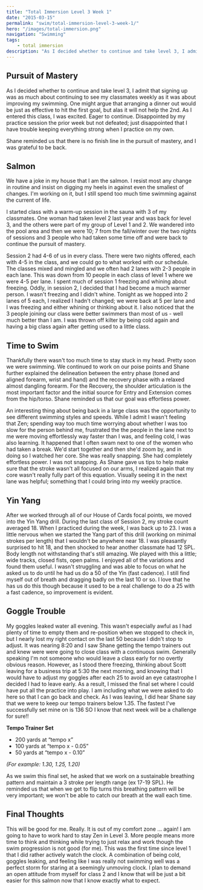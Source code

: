 ```yaml
---
title: "Total Immersion Level 3 Week 1"
date: "2015-03-15"
permalink: "swim/total-immersion-level-3-week-1/"
hero: "/images/total-immersion.png"
navigation: "Swimming"
tags:
    - total immersion
description: "As I decided whether to continue and take level 3, I admit that signing up was as much about continuing to see my classmates weekly as it was about improving my swimming. One might argue that arranging a dinner out would be just as effective to hit the first goal, but alas it will not help the 2nd."
---
```


## Pursuit of Mastery

As I decided whether to continue and take level 3, I admit that signing up was as much about continuing to see my classmates weekly as it was about improving my swimming. One might argue that arranging a dinner out would be just as effective to hit the first goal, but alas it will not help the 2nd. As I entered this class, I was excited. Eager to continue. Disappointed by my practice session the prior week but not defeated; just disappointed that I have trouble keeping everything strong when I practice on my own.

Shane reminded us that there is no finish line in the pursuit of mastery, and I was grateful to be back.

## Salmon

We have a joke in my house that I am the salmon. I resist most any change in routine and insist on digging my heels in against even the smallest of changes. I'm working on it, but I still spend too much time swimming against the current of life.

I started class with a warm-up session in the sauna with 3 of my classmates. One woman had taken level 2 last year and was back for level 3, and the others were part of my group of Level 1 and 2. We wandered into the pool area and then we were 10; 7 from the fall/winter over the two nights of sessions and 3 people who had taken some time off and were back to continue the pursuit of mastery.

Session 2 had 4-6 of us in every class. There were two nights offered, each with 4-5 in the class, and we could go to what worked with our schedule. The classes mixed and mingled and we often had 2 lanes with 2-3 people in each lane. This was down from 10 people in each class of level 1 where we were 4-5 per lane. I spent much of session 1 freezing and whining about freezing. Oddly, in session 2, I decided that I had become a much warmer person. I wasn't freezing and I didn't whine. Tonight as we hopped into 2 lanes of 5 each, I realized I hadn't changed; we were back at 5 per lane and I was freezing and either whining or thinking about it. I also noticed that the 3 people joining our class were better swimmers than most of us - well much better than I am. I was thrown off kilter by being cold again and having a big class again after getting used to a little class.

## Time to Swim

Thankfully there wasn't too much time to stay stuck in my head. Pretty soon we were swimming. We continued to work on our poise points and Shane further explained the delineation between the entry phase (toned and aligned forearm, wrist and hand) and the recovery phase with a relaxed almost dangling forearm. For the Recovery, the shoulder articulation is the most important factor and the initial source for Entry and Extension comes from the hip/torso. Shane reminded us that our goal was effortless power.

An interesting thing about being back in a large class was the opportunity to see different swimming styles and speeds. While I admit I wasn't feeling that Zen; spending way too much time worrying about whether I was too slow for the person behind me, frustrated the the people in the lane next to me were moving effortlessly way faster than I was, and feeling cold, I was also learning. It happened that I often swam next to one of the women who had taken a break. We'd start together and then she'd zoom by, and in doing so I watched her core. She was really snapping. She had completely effortless power. I was not snapping. As Shane gave us tips to help make sure that the stroke wasn't all focused on our arms, I realized again that my core wasn't really fully part of this equation. Visually seeing it in the next lane was helpful; something that I could bring into my weekly practice.

## Yin Yang

After we worked through all of our House of Cards focal points, we moved into the Yin Yang drill. During the last class of Session 2, my stroke count averaged 18. When I practiced during the week, I was back up to 23. I was a little nervous when we started the Yang part of this drill (working on minimal strokes per length) that I wouldn't be anywhere near 18. I was pleasantly surprised to hit 18, and then shocked to hear another classmate had 12 SPL. Body length not withstanding that's still amazing. We played with this a little; wide tracks, closed fists, open palms. I enjoyed all of the variations and found them useful. I wasn't struggling and was able to focus on what he asked us to do until he had us do a 50 of the Yin (fast cadence). I still find myself out of breath and dragging badly on the last 10 or so. I love that he has us do this though because it used to be a real challenge to do a 25 with a fast cadence, so improvement is evident.

## Goggle Trouble

My goggles leaked water all evening. This wasn't especially awful as I had plenty of time to empty them and re-position when we stopped to check in, but I nearly lost my right contact on the last 50 because I didn't stop to adjust. It was nearing 8:20 and I saw Shane getting the tempo trainers out and knew were were going to close class with a continuous swim. Generally speaking I'm not someone who would leave a class early for no overtly obvious reason. However, as I stood there freezing, thinking about Scott leaving for a business trip at 5:30 the next morning, and knowing that I would have to adjust my goggles after each 25 to avoid an eye catastrophe I decided I had to leave early. As a result, I missed the final set where I could have put all the practice into play. I am including what we were asked to do here so that I can go back and check. As I was leaving, I did hear Shane say that we were to keep our tempo trainers below 1.35. The fastest I've successfully set mine on is 136 SO I know that next week will be a challenge for sure!!

**Tempo Trainer Set**

- 200 yards at “tempo x”
- 100 yards at “tempo x - 0.05”
- 50 yards at “tempo x - 0.10”

_(For example: 1.30, 1.25, 1.20)_

As we swim this final set, he asked that we work on a sustainable breathing pattern and maintain a 3 stroke per length range (ex 17-19 SPL). He reminded us that when we get to flip turns this breathing pattern will be very important; we won't be able to catch our breath at the wall each time.

## Final Thoughts

This will be good for me. Really. It is out of my comfort zone ... again! I am going to have to work hard to stay Zen in Level 3. More people means more time to think and thinking while trying to just relax and work though the swim progression is not good (for me). This was the first time since level 1 that I did rather actively watch the clock. A combination of being cold, goggles leaking, and feeling like I was really not swimming well was a perfect storm for staring at a seemingly unmoving clock. I plan to demand an open attitude from myself for class 2 and I know that will be just a bit easier for this salmon now that I know exactly what to expect.
